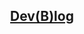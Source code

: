 
<div id="blog" align="center">
  <h2>

  [Dev(B)log](https://brandondeval.github.io/)

  </h2>
</div>

<div id="info" align="center">
  <h3 class="prose dark:prose-dark mb-8 max-w-max"></h3>
</div>
<div id="badges" align="center">
<p>
<!--   <img alt="Neovim" src="https://img.shields.io/badge/NeoVim-%2357A143.svg?&style=for-the-badge&logo=neovim&logoColor=white" />
  <img alt="Vim" src="https://img.shields.io/static/v1?style=for-the-badge&message=Vim&color=019733&logo=Vim&logoColor=FFFFFF&label=" />
  <img alt="Alacritty" src="https://img.shields.io/badge/alacritty-F46D01?style=for-the-badge&logo=alacritty&logoColor=white" />
  <img alt="tmux" src="https://img.shields.io/badge/tmux-1BB91F?style=for-the-badge&logo=tmux&logoColor=white" />
  <img alt="VSCode" src="https://img.shields.io/badge/Visual_Studio_Code-0078D4?style=for-the-badge&logo=visual%20studio%20code&logoColor=white" />
  <img alt="Markdown" src="https://img.shields.io/badge/Markdown-000000?style=for-the-badge&logo=markdown&logoColor=white" />
  <img alt="HTML5" src="https://img.shields.io/badge/-HTML5-E34F26?style=for-the-badge&logo=html5&logoColor=white" />
  <img alt="CSS" src="https://img.shields.io/badge/CSS-239120?&style=for-the-badge&logo=css3&logoColor=white" />
  <img alt="Prettier" src="https://img.shields.io/badge/prettier-1A2C34?style=for-the-badge&logo=prettier&logoColor=F7BA3E" />
  <img alt="ESLint" src="https://img.shields.io/badge/eslint-3A33D1?style=for-the-badge&logo=eslint&logoColor=white" />
  <img alt="WebAssembly" src="https://img.shields.io/static/v1?style=for-the-badge&message=WebAssembly&color=654FF0&logo=WebAssembly&logoColor=FFFFFF&label=" />
  <img alt="Webpack" src="https://img.shields.io/badge/-Webpack-8DD6F9?style=for-the-badge&logo=webpack&logoColor=white" />
  <img alt="TypeScript" src="https://img.shields.io/static/v1?style=for-the-badge&message=TypeScript&color=3178C6&logo=TypeScript&logoColor=FFFFFF&label=" />
  <img alt="JavaScript" src="https://img.shields.io/badge/JavaScript-323330?style=for-the-badge&logo=javascript&logoColor=F7DF1E" />
  <img alt="React" src="https://img.shields.io/badge/React-20232A?style=for-the-badge&logo=react&logoColor=61DAFB" />
  <img alt="Redux" src="https://img.shields.io/badge/Redux-593D88?style=for-the-badge&logo=redux&logoColor=white" />
  <img alt="Jest" src="https://img.shields.io/badge/Jest-323330?style=for-the-badge&logo=Jest&logoColor=white" />
  <img alt="Node.js" src="https://img.shields.io/badge/Node.js-43853D?style=for-the-badge&logo=node.js&logoColor=white" />
  <img alt="npm" src="https://img.shields.io/badge/-NPM-CB3837?style=for-the-badge&logo=npm&logoColor=white" />
  <img alt="Apollo GraphQL" src="https://img.shields.io/static/v1?style=for-the-badge&message=Apollo+GraphQL&color=311C87&logo=Apollo+GraphQL&logoColor=FFFFFF&label=" />
  <img alt="MySQL" src="https://img.shields.io/static/v1?style=for-the-badge&message=MySQL&color=4479A1&logo=MySQL&logoColor=FFFFFF&label=" />
  <img alt="PostgreSQL" src="https://img.shields.io/static/v1?style=for-the-badge&message=PostgreSQL&color=4169E1&logo=PostgreSQL&logoColor=FFFFFF&label=" />
  <img alt="Go" src="https://img.shields.io/static/v1?style=for-the-badge&message=Go&color=00ADD8&logo=Go&logoColor=FFFFFF&label=" />
  <img alt="Docker" src="https://img.shields.io/static/v1?style=for-the-badge&message=Docker&color=2496ED&logo=Docker&logoColor=FFFFFF&label=" />
  <img alt="Kubernetes" src="https://img.shields.io/static/v1?style=for-the-badge&message=Kubernetes&color=326CE5&logo=Kubernetes&logoColor=FFFFFF&label=" />
  <img alt="Terraform" src="https://img.shields.io/static/v1?style=for-the-badge&message=Terraform&color=7B42BC&logo=Terraform&logoColor=FFFFFF&label=" />
  <img alt="Datadog" src="https://img.shields.io/static/v1?style=for-the-badge&message=Datadog&color=632CA6&logo=Datadog&logoColor=FFFFFF&label=" />
  <img alt="Sentry" src="https://img.shields.io/static/v1?style=for-the-badge&message=Sentry&color=362D59&logo=Sentry&logoColor=FFFFFF&label=" />
  <img alt="Jenkins" src="https://img.shields.io/static/v1?style=for-the-badge&message=Jenkins&color=D24939&logo=Jenkins&logoColor=FFFFFF&label=" />
  <img alt="Github" src="https://img.shields.io/static/v1?style=for-the-badge&message=GitHub&color=181717&logo=GitHub&logoColor=FFFFFF&label=" />
  <img alt="git" src="https://img.shields.io/badge/GIT-E44C30?style=for-the-badge&logo=git&logoColor=white" />
  <img alt="Bash" src="https://img.shields.io/static/v1?style=for-the-badge&message=GNU+Bash&color=4EAA25&logo=GNU+Bash&logoColor=FFFFFF&label=" /> -->

</p>
</div>


<!--
**brandon-dev-aleriola/brandon-dev-aleriola** is a ✨ _special_ ✨ repository because its `README.md` (this file) appears on your GitHub profile.

Here are some ideas to get you started:

- 🔭 I’m currently working on ...
- 🌱 I’m currently learning ...
- 👯 I’m looking to collaborate on ...
- 🤔 I’m looking for help with ...
- 💬 Ask me about ...
- 📫 How to reach me: ...
- 😄 Pronouns: ...
- ⚡ Fun fact: ...
-->
